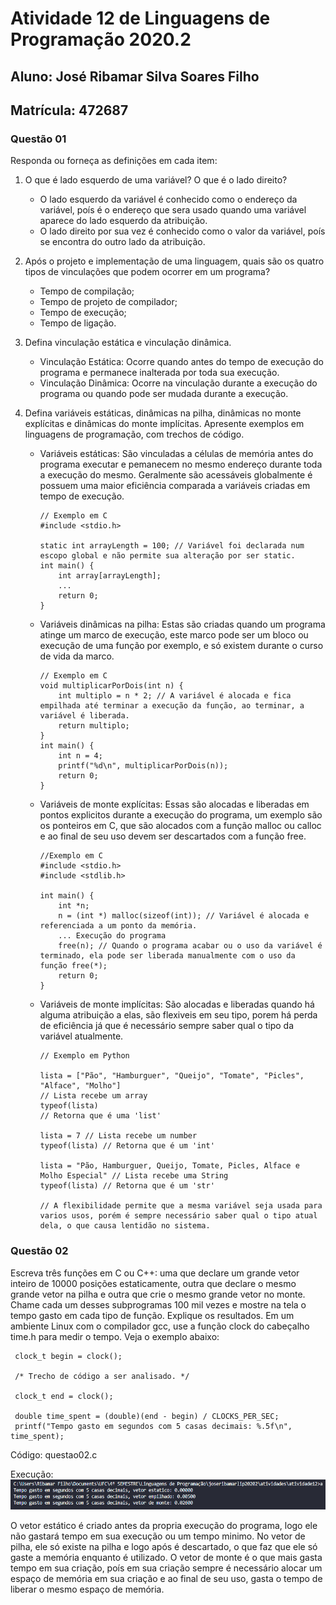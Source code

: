# Atividade 12 de Linguagens de Programação 2020.2

## Aluno: José Ribamar Silva Soares Filho
## Matrícula: 472687

### Questão 01

Responda ou forneça as definições em cada item:

1. O que é lado esquerdo de uma variável? O que é o lado direito?

    + O lado esquerdo da variável é conhecido como o endereço da variável, poís é o endereço que sera usado quando uma variável aparece do lado esquerdo da atribuição.
    + O lado direito por sua vez é conhecido como o valor da variável, poís se encontra do outro lado da atribuição.

2. Após o projeto e implementação de uma linguagem, quais são os quatro tipos de vinculações que podem ocorrer em um programa?

    - Tempo de compilação;
    - Tempo de projeto de compilador;
    - Tempo de execução;
    - Tempo de ligação.

3. Defina vinculação estática e vinculação dinâmica.

    - Vinculação Estática: Ocorre quando antes do tempo de execução do programa e permanece inalterada por toda sua execução.
    - Vinculação Dinâmica: Ocorre na vinculação durante a execução do programa ou quando pode ser mudada durante a execução.

4. Defina variáveis estáticas, dinâmicas na pilha, dinâmicas no monte explícitas e dinâmicas do monte implícitas. Apresente exemplos em linguagens de programação, com trechos de código.

    - Variáveis estáticas: São vinculadas a células de memória antes do programa executar e pemanecem no mesmo endereço durante toda a execução do mesmo. Geralmente são acessáveis globalmente é possuem uma maior eficiência comparada a variáveis criadas em tempo de execução.
        ```
        // Exemplo em C
        #include <stdio.h>

        static int arrayLength = 100; // Variável foi declarada num escopo global e não permite sua alteração por ser static.
        int main() {
            int array[arrayLength];
            ...
            return 0;
        }
        ```
    - Variáveis dinâmicas na pilha: Estas são criadas quando um programa atinge um marco de execução, este marco pode ser um bloco ou execução de uma função por exemplo, e só existem durante o curso de vida da marco.
        ```
        // Exemplo em C
        void multiplicarPorDois(int n) {
            int multiplo = n * 2; // A variável é alocada e fica empilhada até terminar a execução da função, ao terminar, a variável é liberada.
            return multiplo;
        }
        int main() {
            int n = 4;
            printf("%d\n", multiplicarPorDois(n));
            return 0;
        }
        ```
    - Variáveis de monte explícitas: Essas são alocadas e liberadas em pontos explicitos durante a execução do programa, um exemplo são os ponteiros em C, que são alocados com a função malloc ou calloc e ao final de seu uso devem ser descartados com a função free.
        ```
        //Exemplo em C
        #include <stdio.h>
        #include <stdlib.h>

        int main() {
            int *n;
            n = (int *) malloc(sizeof(int)); // Variável é alocada e referenciada a um ponto da memória.
            ... Execução do programa
            free(n); // Quando o programa acabar ou o uso da variável é terminado, ela pode ser liberada manualmente com o uso da função free(*);
            return 0;
        }
        ```
    - Variáveis de monte implícitas: São alocadas e liberadas quando há alguma atribuição a elas, são flexiveis em seu tipo, porem há perda de eficiência já que é necessário sempre saber qual o tipo da variável atualmente.
        ```
        // Exemplo em Python

        lista = ["Pão", "Hamburguer", "Queijo", "Tomate", "Picles", "Alface", "Molho"] 
        // Lista recebe um array
        typeof(lista) 
        // Retorna que é uma 'list'

        lista = 7 // Lista recebe um number
        typeof(lista) // Retorna que é um 'int'

        lista = "Pão, Hamburguer, Queijo, Tomate, Picles, Alface e Molho Especial" // Lista recebe uma String
        typeof(lista) // Retorna que é um 'str'

        // A flexibilidade permite que a mesma variável seja usada para varios usos, porém é sempre necessário saber qual o tipo atual dela, o que causa lentidão no sistema.
        ```

### Questão 02

Escreva três funções em C ou C++: uma que declare um grande vetor inteiro de 10000 posições estaticamente, outra que declare o mesmo grande vetor na pilha e outra que crie o mesmo grande vetor no monte. Chame cada um desses subprogramas 100 mil vezes e mostre na tela o tempo gasto em cada tipo de função. Explique os resultados. Em um ambiente Linux com o compilador gcc, use a função clock do cabeçalho time.h para medir o tempo. Veja o exemplo abaixo:
```
 clock_t begin = clock();
 
 /* Trecho de código a ser analisado. */
 
 clock_t end = clock();
 
 double time_spent = (double)(end - begin) / CLOCKS_PER_SEC;
 printf("Tempo gasto em segundos com 5 casas decimais: %.5f\n", time_spent);
```

Código: questao02.c

Execução: !['execute'](capturar.PNG)

O vetor estático é criado antes da propria execução do programa, logo ele não gastará tempo em sua execução ou um tempo minimo. No vetor de pilha, ele só existe na pilha e logo após é descartado, o que faz que ele só gaste a memória enquanto é utilizado. O vetor de monte é o que mais gasta tempo em sua criação, poís em sua criação sempre é necessário alocar um espaço de memória em sua criação e ao final de seu uso, gasta o tempo de liberar o mesmo espaço de memória.